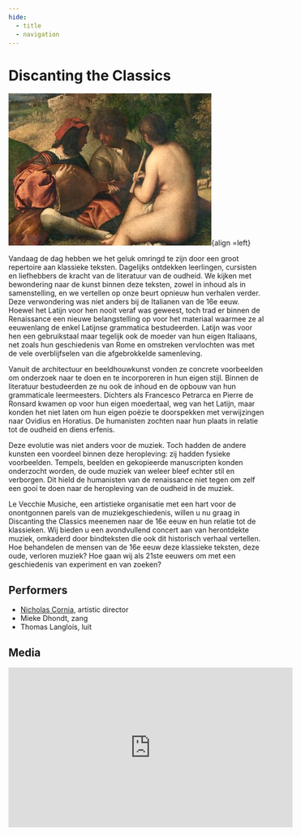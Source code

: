 ```yaml
---
hide:
  - title
  - navigation
---
```


# Discanting the Classics

![discanting_the_classics](../../assets/images/discanting_the_classics.jpg){align =left}

Vandaag de dag hebben we het geluk omringd te zijn door een groot repertoire aan klassieke teksten. Dagelijks ontdekken leerlingen, cursisten en liefhebbers de kracht van de literatuur van de oudheid. We kijken met bewondering naar de kunst binnen deze teksten, zowel in inhoud als in samenstelling, en we vertellen op onze beurt opnieuw hun verhalen verder. Deze verwondering was niet anders bij de Italianen van de 16e eeuw. Hoewel het Latijn voor hen nooit veraf was geweest, toch trad er binnen de Renaissance een nieuwe belangstelling op voor het materiaal waarmee ze al eeuwenlang de enkel Latijnse grammatica bestudeerden. Latijn was voor hen een gebruikstaal maar tegelijk ook de moeder van hun eigen Italiaans, net zoals hun geschiedenis van Rome en omstreken vervlochten was met de vele overblijfselen van die afgebrokkelde samenleving. 

Vanuit de architectuur en beeldhouwkunst vonden ze concrete voorbeelden om onderzoek naar te doen en te incorporeren in hun eigen stijl. Binnen de literatuur bestudeerden ze nu ook de inhoud en de opbouw van hun grammaticale leermeesters. Dichters als Francesco Petrarca en Pierre de Ronsard kwamen op voor hun eigen moedertaal, weg van het Latijn, maar konden het niet laten om hun eigen poëzie te doorspekken met verwijzingen naar Ovidius en Horatius. De humanisten zochten naar hun plaats in relatie tot de oudheid en diens erfenis. 

Deze evolutie was niet anders voor de muziek. Toch hadden de andere kunsten een voordeel binnen deze heropleving: zij hadden fysieke voorbeelden. Tempels, beelden en gekopieerde manuscripten konden onderzocht worden, de oude muziek van weleer bleef echter stil en verborgen. Dit hield de humanisten van de renaissance niet tegen om zelf een gooi te doen naar de heropleving van de oudheid in de muziek. 

Le Vecchie Musiche, een artistieke organisatie met een hart voor de onontgonnen parels van de muziekgeschiedenis, willen u nu graag in Discanting the Classics meenemen naar de 16e eeuw en hun relatie tot de klassieken. Wij bieden u een avondvullend concert aan van herontdekte muziek, omkaderd door bindteksten die ook dit historisch verhaal vertellen. Hoe behandelen de mensen van de 16e eeuw deze klassieke teksten, deze oude, verloren muziek? Hoe gaan wij als 21ste eeuwers om met een geschiedenis van experiment en van zoeken? 

## Performers

- [Nicholas Cornia](../members/nicholas_cornia.md), artistic director
- Mieke Dhondt, zang
- Thomas Langlois, luit

## Media

<iframe width="560" height="315" src="https://www.youtube.com/embed/videoseries?si=S8Xh1yeesssxuT2x&amp;list=PLDTXvtcLnrvF54nRi7pxrI9j5gBQc3Wpp" title="YouTube video player" frameborder="0" allow="accelerometer; autoplay; clipboard-write; encrypted-media; gyroscope; picture-in-picture; web-share" referrerpolicy="strict-origin-when-cross-origin" allowfullscreen></iframe>

